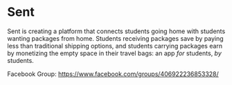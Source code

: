 # Sent

Sent is creating a platform that connects students going home with students wanting packages from home. Students receiving packages save by paying less than traditional shipping options, and students carrying packages earn by monetizing the empty space in their travel bags: an app *for* students, *by* students. 


Facebook Group: https://www.facebook.com/groups/406922236853328/

